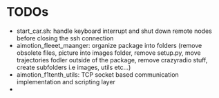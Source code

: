 # TODOs
- start_car.sh: handle keyboard interrupt and shut down remote nodes before closing the ssh connection
- aimotion_fleeet_maanger: organize package into folders (remove obsolete files, picture into images folder, remove setup.py, move trajectories fodler outside of the package, remove crazyradio stuff, create subfolders i.e images, utils etc...)
- aimotion_f1tenth_utils: TCP socket based communication implementation and scripting layer
- 